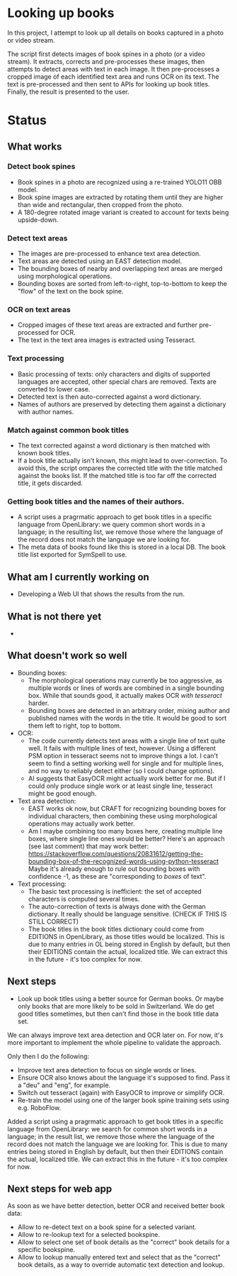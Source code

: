 # Looking up books

In this project, I attempt to look up all details on books captured in a photo or video stream.

The script first detects images of book spines in a photo (or a video stream). It extracts, corrects and pre-processes these images, then attempts to detect areas with text in each image. It then pre-processes a cropped image of each identified text area and runs OCR on its text. The text is pre-processed and then sent to APIs for looking up book titles. Finally, the result is presented to the user.

# Status
## What works
### Detect book spines
* Book spines in a photo are recognized using a re-trained YOLO11 OBB model.
* Book spine images are extracted by rotating them until they are higher than wide and rectangular, then cropped from the photo.
* A 180-degree rotated image variant is created to account for texts being upside-down.
### Detect text areas
* The images are pre-processed to enhance text area detection.
* Text areas are detected using an EAST detection model.
* The bounding boxes of nearby and overlapping text areas are merged using morphological operations.
* Bounding boxes are sorted from left-to-right, top-to-bottom to keep the "flow" of the text on the book spine.
### OCR on text areas
* Cropped images of these text areas are extracted and further pre-processed for OCR.
* The text in the text area images is extracted using Tesseract.
### Text processing
* Basic processing of texts: only characters and digits of supported languages are accepted, other special chars are removed. Texts are converted to lower case.
* Detected text is then auto-corrected against a word dictionary. 
* Names of authors are preserved by detecting them against a dictionary with author names.
### Match against common book titles
* The text corrected against a word dictionary is then matched with known book titles.
* If a book title actually isn't known, this might lead to over-correction. To avoid this, the script ompares the corrected title with the title matched against the books list. If the matched title is too far off the corrected title, it gets discarded.
### Getting book titles and the names of their authors.
* A script uses a pragrmatic approach to get book titles in a specific language from OpenLibrary: we query common short words in a language; in the resulting list, we remove those where the language of the record does not match the language we are looking for. 
* The meta data of books found like this is stored in a local DB. The book title list exported for SymSpell to use.

## What am I currently working on
* Developing a Web UI that shows the results from the run.

## What is not there yet
-

## What doesn't work so well
* Bounding boxes: 
    * The morphological operations may currently be too aggressive, as multiple words or lines of words are combined in a single bounding box. While that sounds good, it actually makes OCR _with tesseract_ harder.
    * Bounding boxes are detected in an arbitrary order, mixing author and published names with the words in the title. It would be good to sort them left to right, top to bottom.
* OCR:
    * The code currently detects text areas with a single line of text quite well. It fails with multiple lines of text, however. Using a different PSM option in tesseract seems not to improve things a lot. I can't seem to find a setting working well for single and for multiple lines, and no way to reliably detect either (so I could change options). 
    * AI suggests that EasyOCR might actually work better for me. But if I could only produce single work or at least single line, tesseract might be good enough.
* Text area detection: 
    * EAST works ok now, but CRAFT for recognizing bounding boxes for individual characters, then combining these using morphological operations may actually work better.
    * Am I maybe combining too many boxes here, creating multiple line boxes, where single line ones would be better? Here's an approach (see last comment) that may work better:
        https://stackoverflow.com/questions/20831612/getting-the-bounding-box-of-the-recognized-words-using-python-tesseract
    Maybe it's already enough to rule out bounding boxes with confidence -1, as these are "corresponding to _boxes_ of text".
* Text processing:
    * The basic text processing is inefficient: the set of accepted characters is computed several times.
    * The auto-correction of texts is always done with the German dictionary. It really should be language sensitive. (CHECK IF THIS IS STILL CORRECT)
    * The book titles in the book titles dictionary could come from EDITIONS in OpenLibrary, as those titles would be localized. This is due to many entries in OL being stored in English by default, but then their EDITIONS contain the actual, localized title. We can extract this in the future - it's too complex for now.

## Next steps
* Look up book titles using a better source for German books. Or maybe only books that are more likely to be sold in Switzerland. We do get good titles sometimes, but then can't find those in the book title data set.

We can always improve text area detection and OCR later on. For now, it's more important to implement the whole pipeline to validate the approach.

Only then I do the following:
* Improve text area detection to focus on single words or lines.
* Ensure OCR also knows about the language it's supposed to find. Pass it a "deu" and "eng", for example.
* Switch out tesseract (again) with EasyOCR to improve or simplify OCR.
* Re-train the model using one of the larger book spine training sets using e.g. RoboFlow.

Added a script using a pragrmatic approach to get book titles in a specific language from OpenLibrary: we search for common short words in a language; in the result list, we remove those where the language of the record does not match the language we are looking for. This is due to many entries being stored in English by default, but then their EDITIONS contain the actual, localized title. We can extract this in the future - it's too complex for now.


## Next steps for web app
As soon as we have better detection, better OCR and received better book data:
* Allow to re-detect text on a book spine for a selected variant.
* Allow to re-lookup text for a selected bookspine.
* Allow to select one set of book details as the "correct" book details for a specific bookspine.
* Allow to lookup manually entered text and select that as the "correct" book details, as a way to override automatic text detection and lookup.
